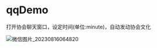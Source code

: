 # qqDemo

打开协会聊天窗口，设定时间(单位:minute)，自动发动协会文化

![微信图片_20230816064820](https://github.com/b1gdog/qqDemo/assets/81157360/32d9031c-b57a-4eb4-8d79-b5fdb76dea3d)
